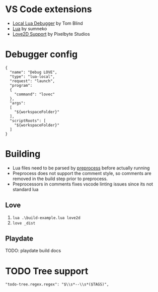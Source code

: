 # VS Code extensions
* [Local Lua Debugger](https://marketplace.visualstudio.com/items?itemName=tomblind.local-lua-debugger-vscode) by Tom Blind
* [Lua](https://marketplace.visualstudio.com/items?itemName=sumneko.lua) by sumneko
* [Love2D Support](https://marketplace.visualstudio.com/items?itemName=pixelbyte-studios.pixelbyte-love2d) by Pixelbyte Studios

# Debugger config
```
{
  "name": "Debug LOVE",
  "type": "lua-local",
  "request": "launch",
  "program":
  {
    "command": "lovec"
  },
  "args": 
  [
    "${workspaceFolder}"
  ],
  "scriptRoots": [
    "${workspaceFolder}"
  ]
}
```

# Building
* Lua files need to be parsed by [preprocess](http://luapreprocess.refreezed.com/docs/) before actually running
* Preprocess does not support the comment style, so comments are removed in the build step prior to preprocess.
* Preprocessors in comments fixes vscode linting issues since its not standard lua

## Love
1. `lua .\build-example.lua love2d`
1. `love _dist`

## Playdate
TODO: playdate build docs

# TODO Tree support
`"todo-tree.regex.regex": "$\\s*--\\s*($TAGS)",`